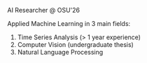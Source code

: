 AI Researcher @ OSU'26

Applied Machine Learning in 3 main fields:

1. Time Series Analysis (> 1 year experience)
2. Computer Vision (undergraduate thesis)
3. Natural Language Processing

